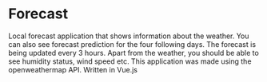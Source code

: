 # Forecast

Local forecast application that shows information about the weather.
You can also see forecast prediction for the four following days. The forecast is being updated every 3 hours. 
Apart from the weather, you should be able to see humidity status, wind speed etc.
This application was made using the openweathermap API. Written in Vue.js
